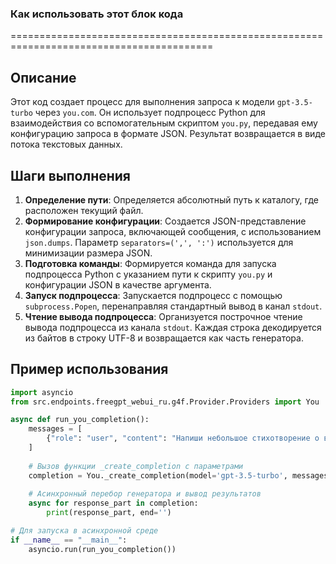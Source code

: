 ### **Как использовать этот блок кода**

=========================================================================================

Описание
-------------------------
Этот код создает процесс для выполнения запроса к модели `gpt-3.5-turbo` через `you.com`. Он использует подпроцесс Python для взаимодействия со вспомогательным скриптом `you.py`, передавая ему конфигурацию запроса в формате JSON. Результат возвращается в виде потока текстовых данных.

Шаги выполнения
-------------------------
1. **Определение пути**: Определяется абсолютный путь к каталогу, где расположен текущий файл.
2. **Формирование конфигурации**: Создается JSON-представление конфигурации запроса, включающей сообщения, с использованием `json.dumps`. Параметр `separators=(',', ':')` используется для минимизации размера JSON.
3. **Подготовка команды**: Формируется команда для запуска подпроцесса Python с указанием пути к скрипту `you.py` и конфигурации JSON в качестве аргумента.
4. **Запуск подпроцесса**: Запускается подпроцесс с помощью `subprocess.Popen`, перенаправляя стандартный вывод в канал `stdout`.
5. **Чтение вывода подпроцесса**: Организуется построчное чтение вывода подпроцесса из канала `stdout`. Каждая строка декодируется из байтов в строку UTF-8 и возвращается как часть генератора.

Пример использования
-------------------------

```python
import asyncio
from src.endpoints.freegpt_webui_ru.g4f.Provider.Providers import You

async def run_you_completion():
    messages = [
        {"role": "user", "content": "Напиши небольшое стихотворение о весне."}
    ]
    
    # Вызов функции _create_completion с параметрами
    completion = You._create_completion(model='gpt-3.5-turbo', messages=messages, stream=True)
    
    # Асинхронный перебор генератора и вывод результатов
    async for response_part in completion:
        print(response_part, end='')

# Для запуска в асинхронной среде
if __name__ == "__main__":
    asyncio.run(run_you_completion())